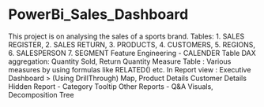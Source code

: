 # PowerBi_Sales_Dashboard
This project is on analysing the sales of a sports brand.
Tables: 1. SALES REGISTER, 2. SALES RETURN, 3. PRODUCTS, 4. CUSTOMERS, 5. REGIONS, 6. SALESPERSON 7. SEGMENT
Feature Engineering - CALENDER Table
DAX aggregation: Quantity Sold, Return Quantity
Measure Table : Various measures by using formulas like RELATED() etc.
In Report view : Executive Dashboard > (Using DrillThrough) Map,
                                                            Product Details
                                                            Customer Details
Hidden Report - Category Tooltip
Other Reports - Q&A Visuals, Decomposition Tree
